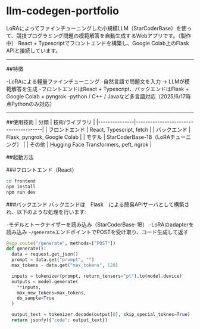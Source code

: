 # llm-codegen-portfolio

LoRAによってファインチューニングした小規模LLM（StarCoderBase）を使って、競技プログラミング問題の模範解答を自動生成するWebアプリです。（製作中）
React + Typescriptでフロントエンドを構築し、Google Colab上のFlask APIと接続しています。

---

##特徴

-LoRAによる軽量ファインチューニング
-自然言語で問題文を入力 → LLMが模範解答を生成
-フロントエンドはReact + Typescript、バックエンドはFlask + Google Colab + pyngrok
-python / C++ / Javaなど多言語対応（2025/6/17時点Pythonのみ対応）

---

##使用技術
| 分類          | 技術/ライブラリ                        |
|---------------|---------------------------------------|
| フロントエンド  | React, Typescript, fetch              |
| バックエンド    | Flask, pyngrok, Google Colab          |
| モデル          | StarCoderBase-1B（LoRAチューニング）    |
| その他          | Hugging Face Transformers, peft, ngrok |



##起動方法


###フロントエンド（React）

```bash
cd frontend
npm install
npm run dev

```


###バックエンド
バックエンドは　Flask　による簡易APIサーバとして構築され、以下のような処理を行います:

-モデルとトークナイザーを読み込み（StarCoderBase-1B）
-LoRAのadapterを読み込み
-`/generate`エンドポイントでPOSTを受け取り、コード生成して返す

```python
@app.route("/generate", methods=["POST"])
def generate():
  data = request.get_json()
  prompt = data.get("prompt", "")
  max_tokens - data.get("max_tokens", 128)

  inputs = tokenizer(prompt, return_tensors="pt").to(model.device)
  outputs = model.generate(
    **inputs,
    max_new_tokens=max_tokens,
    do_sample=True
  )

  output_text = tokenizer.decode(output[0], skip_special_toknes=True)
  return jsonfy({"code": output_text})
```



